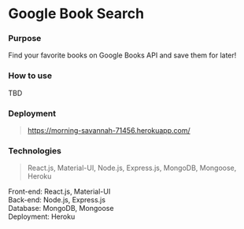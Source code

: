 # Google Book Search  

### Purpose  

Find your favorite books on Google Books API and save them for later!  

### How to use  

TBD  

### Deployment  

> https://morning-savannah-71456.herokuapp.com/  

### Technologies  

> React.js, Material-UI, Node.js, Express.js, MongoDB, Mongoose, Heroku  

Front-end: React.js, Material-UI  
Back-end: Node.js, Express.js  
Database: MongoDB, Mongoose  
Deployment: Heroku  